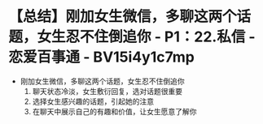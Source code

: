 # 【总结】刚加女生微信，多聊这两个话题，女生忍不住倒追你 - P1：22.私信 - 恋爱百事通 - BV15i4y1c7mp

-   刚加女生微信，多聊这两个话题，女生忍不住倒追你
    1.  聊天状态冷淡，女生敷衍回复，选对话题很重要
    2.  选择女生感兴趣的话题，引起她的注意
    3.  在聊天中展示自己的有趣和价值，让女生愿意了解你